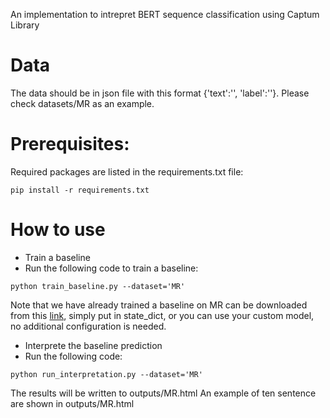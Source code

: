  
 An implementation to intrepret BERT sequence classification using Captum Library 
 

 

# Data

The data should be in json file with this format {'text':'', 'label':''}. Please check datasets/MR  as an example.

# Prerequisites:
Required packages are listed in the requirements.txt file:

```
pip install -r requirements.txt
```
# How to use

*  Train a baseline         
*  Run the following code to train a baseline:
```
python train_baseline.py --dataset='MR' 
```

Note that we have already trained a baseline on MR can be downloaded from this [link](), simply put in state_dict, or you can use your custom model, no additional configuration is needed.


*  Interprete the baseline prediction         
*  Run the following code:
```
python run_interpretation.py --dataset='MR' 
```
The results will be written to outputs/MR.html
An example of ten sentence are shown in outputs/MR.html




